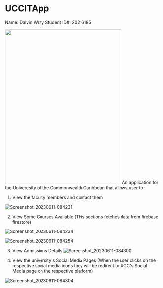 # UCCITApp
Name: Dalvin Wray 
Student ID#: 20216185
 

 <img width='375px' height='500px' src='![Screenshot_20230611-084228](https://github.com/DalvinWray/UCCITApp/assets/122240870/426794ce-5483-49ee-a9ca-c2598e313efc)'/>
 An application for the Univeresity of the Commonwealth Caribbean that allows user to :
 
 1. View the faculty members and contact them
 
 ![Screenshot_20230611-084231](https://github.com/DalvinWray/UCCITApp/assets/122240870/7e87a46f-a12b-4f7e-8c91-8fb0ec2a4a77)

 2. View Some Courses Available (This sections fetches data from firebase firestore)
 
![Screenshot_20230611-084234](https://github.com/DalvinWray/UCCITApp/assets/122240870/99e62a46-336b-4543-b440-e35b1f1eb4b8)

![Screenshot_20230611-084254](https://github.com/DalvinWray/UCCITApp/assets/122240870/57694602-3805-400e-83d5-eaa2fa3ff654)

 3. View Admissions Details
![Screenshot_20230611-084300](https://github.com/DalvinWray/UCCITApp/assets/122240870/0bff44e1-eff3-4da0-9af3-a250f42dc6d7)


 5. View the university's Social Media Pages (When the user clicks on the respective social media icons they will be redirect to  UCC's Social Media page on the respective platform)
 
 ![Screenshot_20230611-084304](https://github.com/DalvinWray/UCCITApp/assets/122240870/ffb542df-6997-415e-bac9-3efc37c88866)

 
